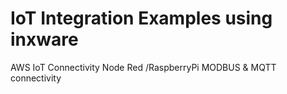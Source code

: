 # IoT Integration Examples using inxware
AWS IoT Connectivity
Node Red /RaspberryPi MODBUS & MQTT connectivity


